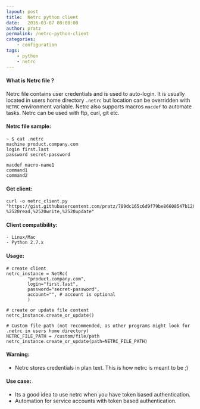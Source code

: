 ```yaml
---
layout: post
title:  Netrc python client
date:   2016-03-07 00:00:00
author: pratz
permalink: /netrc-python-client
categories:
    - configuration
tags:
    - python
    - netrc
---
```


#### What is Netrc file ?
Netrc file contains user credentials and is used to auto-login. It is usually located in users home directory `.netrc` but location can be overridden with `NETRC` environment variable. Netrc also supports macros `macdef` to automate tasks. Netrc can be used with ftp, curl, git etc.


#### Netrc file sample:

    ~ $ cat .netrc
    machine product.company.com
    login first.last
    password secret-password

    macdef macro-name1
    command1
    command2


#### Get client:

    curl -o netrc_client.py  "https://gist.githubusercontent.com/pratz/789dc165c6d9f79be86608547b128c69/raw/41fb7796f6b6d0a09ac5ddeaf8c79de30a2387ed/NetRc%2520-%2520read,%2520write,%2520update"


#### Client compatibility:
    - Linux/Mac
    - Python 2.7.x


#### Usage:

    # create client
    netrc_instance = NetRc(
            "product.company.com",
            login="first.last",
            password="secret-password",
            account="", # account is optional
            )

    # create or update file content
    netrc_instance.create_or_update()

    # Custom file path (not recommended, as other programs might look for .netrc in users home directory)
    NETRC_FILE_PATH = /custom/file/path
    netrc_instance.create_or_update(path=NETRC_FILE_PATH)


#### Warning:
- Netrc stores credentials in plan text. This is how netrc is meant to be ;)


#### Use case:
- Its a good idea to use netrc when you have token based authentication.
- Automation for service accounts with token based authentication.
